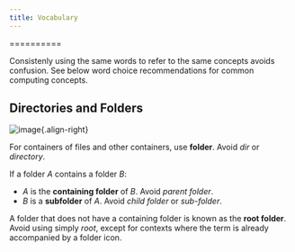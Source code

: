```yaml
---
title: Vocabulary
---
```

==========

Consistenly using the same words to refer to the same concepts avoids
confusion. See below word choice recommendations for common computing
concepts.

Directories and Folders
-----------------------

![image](/hig/folder.svg){.align-right}

For containers of files and other containers, use **folder**. Avoid
*dir* or *directory*.

If a folder *A* contains a folder *B*:

-   *A* is the **containing folder** of *B*. Avoid *parent folder*.
-   *B* is a **subfolder** of *A*. Avoid *child folder* or *sub-folder*.

A folder that does not have a containing folder is known as the **root
folder**. Avoid using simply *root*, except for contexts where the term
is already accompanied by a folder icon.

